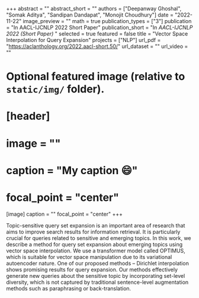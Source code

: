 +++
abstract = ""
abstract_short = ""
authors = ["Deepanway Ghoshal", "Somak Aditya", "Sandipan Dandapat", "Monojit Choudhury"]
date = "2022-11-22"
image_preview = ""
math = true
publication_types = ["3"]
publication = "In AACL-IJCNLP 2022 Short Paper"
publication_short = "In *AACL-IJCNLP 2022 (Short Paper)* "
selected = true
featured = false
title = "Vector Space Interpolation for Query Expansion"
projects = ["NLP"]
url_pdf = "https://aclanthology.org/2022.aacl-short.50/"
url_dataset = ""
url_video = ""


# Optional featured image (relative to `static/img/` folder).
# [header]
# image = ""
# caption = "My caption :smile:"
# focal_point = "center"

[image]
caption = ""
focal_point = "center"
+++

Topic-sensitive query set expansion is an important area of research that aims to improve search results for information retrieval. It is particularly crucial for queries related to sensitive and emerging topics. In this work, we describe a method for query set expansion about emerging topics using vector space interpolation. We use a transformer model called OPTIMUS, which is suitable for vector space manipulation due to its variational autoencoder nature. One of our proposed methods – Dirichlet interpolation shows promising results for query expansion. Our methods effectively generate new queries about the sensitive topic by incorporating set-level diversity, which is not captured by traditional sentence-level augmentation methods such as paraphrasing or back-translation.
